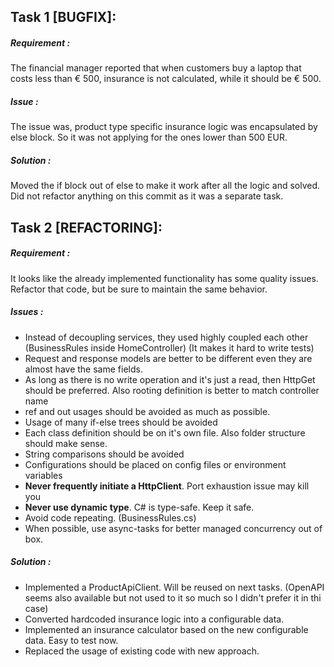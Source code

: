 ﻿## Task 1 [BUGFIX]:

##### Requirement : 

The financial manager reported that when customers buy a laptop that costs less than € 500, insurance is not calculated, while it should be € 500.


##### Issue :

The issue was, product type specific insurance logic was encapsulated by else block. So it was not applying for the ones lower than 500 EUR.


##### Solution :

Moved the if block out of else to make it work after all the logic and solved. Did not refactor anything on this commit as it was a separate task.

## Task 2 [REFACTORING]:

##### Requirement : 

It looks like the already implemented functionality has some quality issues. Refactor that code, but be sure to maintain the same behavior.

##### Issues :

- Instead of decoupling services, they used highly coupled each other (BusinessRules inside HomeController) (It makes it hard to write tests)
- Request and response models are better to be different even they are almost have the same fields.
- As long as there is no write operation and it's just a read, then HttpGet should be preferred. Also rooting definition is better to match controller name
- ref and out usages should be avoided as much as possible.
- Usage of many if-else trees should be avoided
- Each class definition should be on it's own file. Also folder structure should make sense. 
- String comparisons should be avoided
- Configurations should be placed on config files or environment variables
- **Never frequently initiate a HttpClient**. Port exhaustion issue may kill you
- **Never use dynamic type**. C# is type-safe. Keep it safe.
- Avoid code repeating. (BusinessRules.cs)
- When possible, use async-tasks for better managed concurrency out of box.

##### Solution :

- Implemented a ProductApiClient. Will be reused on next tasks. (OpenAPI seems also available but not used to it so much so I didn't prefer it in thi case)
- Converted hardcoded insurance logic into a configurable data.
- Implemented an insurance calculator based on the new configurable data. Easy to test now. 
- Replaced the usage of existing code with new approach.
